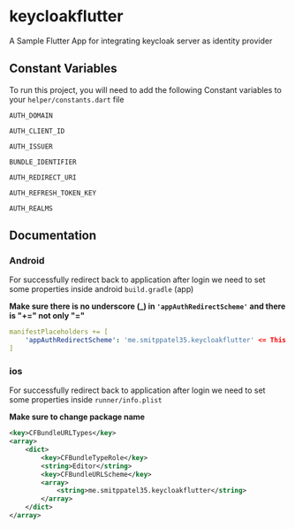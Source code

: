 # keycloakflutter

A Sample Flutter App for integrating keycloak server as identity provider


## Constant Variables

To run this project, you will need to add the following Constant variables to your `helper/constants.dart` file

`AUTH_DOMAIN`

`AUTH_CLIENT_ID`

`AUTH_ISSUER`

`BUNDLE_IDENTIFIER`

`AUTH_REDIRECT_URI`

`AUTH_REFRESH_TOKEN_KEY`

`AUTH_REALMS`
## Documentation

### Android
For successfully redirect back to application after login we need to set some properties inside android `build.gradle` (app)

**Make sure there is no underscore (_) in `'appAuthRedirectScheme'` and there is "+=" not only "="**

``` yml
manifestPlaceholders += [
    'appAuthRedirectScheme': 'me.smitppatel35.keycloakflutter' <= This is the Package name in my case
]
```

### ios
For successfully redirect back to application after login we need to set some properties inside `runner/info.plist`

**Make sure to change package name**

``` xml
<key>CFBundleURLTypes</key>
<array>
    <dict>
    	<key>CFBundleTypeRole</key>
    	<string>Editor</string>
    	<key>CFBundleURLScheme</key>
    	<array>
    		<string>me.smitppatel35.keycloakflutter</string>
    	</array>
    </dict>
</array>
```